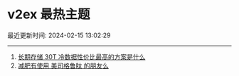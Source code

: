 # v2ex 最热主题

最近更新时间: 2024-02-15 13:02:29

--- 
1. [长期存储 30T 冷数据性价比最高的方案是什么](https://www.v2ex.com/t/1015673) 
2. [减肥有使用 美司格鲁肽 的朋友么](https://www.v2ex.com/t/1015678) 
